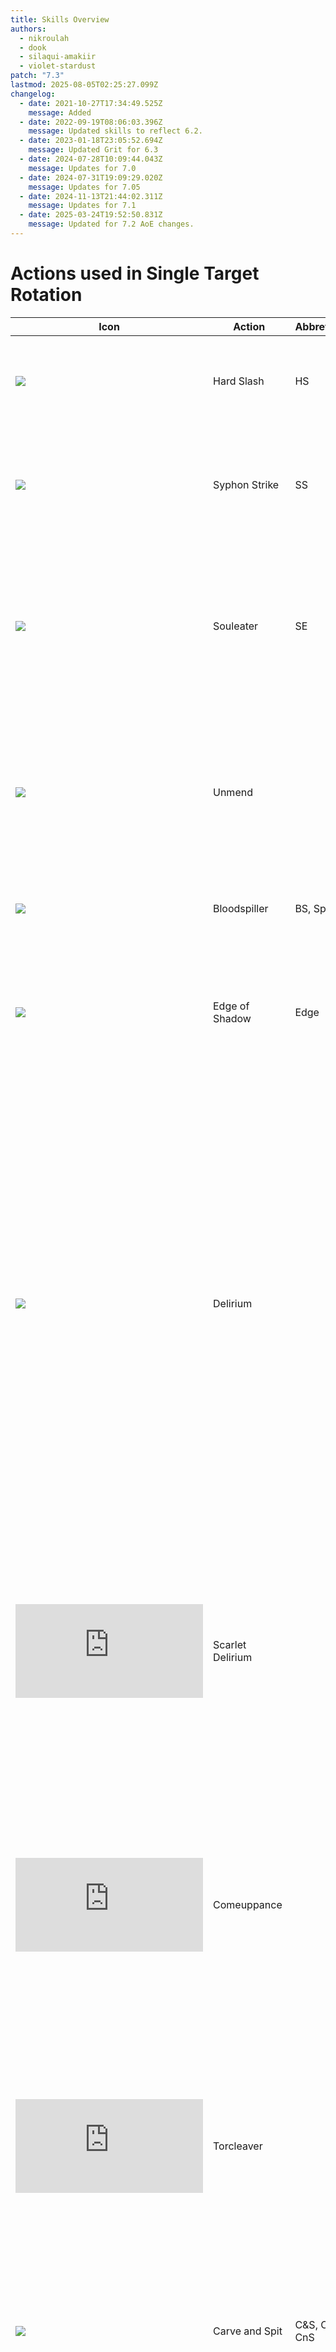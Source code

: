 ```yaml
---
title: Skills Overview
authors:
  - nikroulah
  - dook
  - silaqui-amakiir
  - violet-stardust
patch: "7.3"
lastmod: 2025-08-05T02:25:27.099Z
changelog:
  - date: 2021-10-27T17:34:49.525Z
    message: Added
  - date: 2022-09-19T08:06:03.396Z
    message: Updated skills to reflect 6.2.
  - date: 2023-01-18T23:05:52.694Z
    message: Updated Grit for 6.3
  - date: 2024-07-28T10:09:44.043Z
    message: Updates for 7.0
  - date: 2024-07-31T19:09:29.020Z
    message: Updates for 7.05
  - date: 2024-11-13T21:44:02.311Z
    message: Updates for 7.1
  - date: 2025-03-24T19:52:50.831Z
    message: Updated for 7.2 AoE changes.
---
```

# Actions used in Single Target Rotation

| Icon                                                                              | Action            | Abbreviation  | Level | Type        | Recast      | Description                                                                                                                                                                                                                                                                                                                                                                                                                                                                                                                                                                                                                                                                                                                                                                                            |
| --------------------------------------------------------------------------------- | ----------------- | ------------- | ----- | ----------- | ----------- | ------------------------------------------------------------------------------------------------------------------------------------------------------------------------------------------------------------------------------------------------------------------------------------------------------------------------------------------------------------------------------------------------------------------------------------------------------------------------------------------------------------------------------------------------------------------------------------------------------------------------------------------------------------------------------------------------------------------------------------------------------------------------------------------------------ |
| ![](https://xivapi.com/i/003000/003051_hr1.png)                                   | Hard Slash        | HS            | 1     | Weaponskill | 2.5 seconds | The first action in your main combo. Delivers an attack with a potency of 300.                                                                                                                                                                                                                                                                                                                                                                                                                                                                                                                                                                                                                                                                                                                         |
| ![](https://xivapi.com/i/003000/003054_hr1.png)                                   | Syphon Strike     | SS            | 2     | Weaponskill | 2.5 seconds | The second action in your main combo. Delivers an attack with a combo potency of 380. Restores 600 MP.                                                                                                                                                                                                                                                                                                                                                                                                                                                                                                                                                                                                                                                                                                 |
| ![](https://xivapi.com/i/003000/003055_hr1.png)                                   | Souleater         | SE            | 26    | Weaponskill | 2.5 seconds | The final action in your main combo. Delivers an attack with a combo potency of 480. Restores the users HP by a cure potency of 300. Generates 20 Blood Gauge.                                                                                                                                                                                                                                                                                                                                                                                                                                                                                                                                                                                                                                         |
| ![](https://xivapi.com/i/003000/003062_hr1.png)                                   | Unmend            |               | 15    | Spell       | 2.5 seconds | Deals unaspected damage to the target for 150 potency (counts as 750 potency for enmity purposes). Reduces the timer of Shadowstride by 5 seconds.                                                                                                                                                                                                                                                                                                                                                                                                                                                                                                                                                                                                                                                     |
| ![](https://xivapi.com/i/003000/003080_hr1.png)                                   | Bloodspiller      | BS, Spiller    | 62    | Weaponskill | 2.5 seconds | Delivers an attack with a potency of 600. Costs 50 Blood Gauge.                                                                                                                                                                                                                                                                                                                                                                                                                                                                                                                                                                                                                                                                                                                                        |
| ![](https://xivapi.com/i/003000/003086_hr1.png)                                   | Edge of Shadow    | Edge          | 74    | Ability     | 1 second    | Deals unaspected damage to the target for 460 potency.  Grants 30 seconds of Darkside, increasing damage dealt by 10%. Costs 3000 MP.                                                                                                                                                                                                                                                                                                                                                                                                                                                                                                                                                                                                                                                                  |
| ![](https://xivapi.com/i/003000/003078_hr1.png)                                   | Delirium          |               | 68    | Ability     | 60 seconds  | Grants three stacks of Delirium and Blood Weapon, both of which last for 15 seconds. Each stack of Blood Weapon increases Blood Gauge by 10 and restores 600 MP upon landing a weaponskill or spell. While under the effect of any number of stacks of Delirium, Bloodspiller changes into the Torcleaver combo, and Quietus changes into Impalement, both costing no Blood Gauge, but consuming a stack of Delirium when used.                                                                                                                                                                                                                                                                                                                                                                        |
| ![](https://beta.xivapi.com/api/1/asset/ui/icon/003000/003095_hr1.tex?format=png) | Scarlet Delirium  |               | 62    | Weaponskill | 2.5 seconds | The first action in the Torcleaver combo. Delivers an attack with a potency of 620 and restores 200 MP. Can only be used while under the effect of Delirium. Bloodspiller will change into Scarlet Delirium when under the effect of Delirium.                                                                                                                                                                                                                                                                                                                                                                                                                                                                                                                                                         |
| ![](https://beta.xivapi.com/api/1/asset/ui/icon/003000/003096_hr1.tex?format=png) | Comeuppance       |               | 62    | Weaponskill | 2.5 seconds | The second action in the Torcleaver combo. Delivers an attack with a combo potency of 720 and restores 200 MP. Can only be used while under the effect of Delirium. Scarlet Delirium will change into Comeuppance after being used.                                                                                                                                                                                                                                                                                                                                                                                                                                                                                                                                                                    |
| ![](https://beta.xivapi.com/api/1/asset/ui/icon/003000/003097_hr1.tex?format=png) | Torcleaver        |               | 62    | Weaponskill | 2.5 seconds | The third action in the Torcleaver combo. Delivers an attack with a combo potency of 820 and restores 200 MP. Can only be used while under the effect of Delirium. Comeuppance will change into Torcleaver after being used.                                                                                                                                                                                                                                                                                                                                                                                                                                                                                                                                                                           |
| ![](https://xivapi.com/i/003000/003058_hr1.png)                                   | Carve and Spit    | C&S, CaS, CnS | 60    | Ability     | 60 seconds  | Delivers an attack with a potency of 540. Restores 600 MP and heals for 500 potency worth of healing. Shares a recast timer with Abyssal Drain.                                                                                                                                                                                                                                                                                                                                                                                                                                                                                                                                                                                                                                                        |
| ![](https://xivapi.com/i/003000/003088_hr1.png)                                   | Living Shadow     | LS            | 80    | Ability     | 120 seconds | Summons a simulacrum of your darkside to fight beside you. Living Shadow lasts 20 seconds. After a 6.8 second summoning animation, the simulacrum will execute six actions, going through the following rotation: Abyssal Drain, Shadowstride, Shadowbringer, Edge of Shadow, Bloodspiller, Disesteem. Shadowstride does no damage, Shadowbringer deals 570 potency of damage, Disesteem deals 620 potency worth of damage, and all remaining attacks deal 420 potency worth of damage, for a total of 2450 potency. AoE actions (Abyssal Drain, Shadowbringer, Disesteem) also deal damage in an AoE when executed by the simulacrum, with Shadowbringer and Disesteem doing 25% reduced damage on targets beyond the first. Also grants Scorn, lasting 30 seconds and enabling Disesteem to be used. |
| ![](https://beta.xivapi.com/api/1/asset/ui/icon/003000/003099_hr1.tex?format=png) | Disesteem         |               | 62    | Weaponskill | 2.5 seconds | Deals physical damage ot all enemies in a straight line in front of you with a potency of 1000 for the first enemy and 25% less for all remaining enemies. Can only be executed while Scorn is active, and removes Scorn upon execution.                                                                                                                                                                                                                                                                                                                                                                                                                                                                                                                                                               |
| ![](https://xivapi.com/i/003000/003066_hr1.png)                                   | Salted Earth      | SE, Salted       | 52    | Ability     | 90 seconds  | Places a ground targeted AoE dealing 50 potency per tick. Lasts 15 seconds. One tick is applied immediately when the ability is placed, and then 5 more ticks happen at 3 second intervals, starting at an unpredictable time within the first 3 seconds of placement.                                                                                                                                                                                                                                                                                                                                                                                                                                                                                                                                 |
| ![](https://xivapi.com/i/003000/003090_hr1.png)                                   | Salt and Darkness |               | 86    | Ability     | 20 seconds  | Deals unaspected damage with a potency of 500 to the first target standing in Salted Earth, and 25% less damage to all remaining enemies.                                                                                                                                                                                                                                                                                                                                                                                                                                                                                                                                                                                                                                                              |
| ![](https://xivapi.com/i/003000/003091_hr1.png)                                   | Shadowbringer     |               | 90    | Ability     | 60 seconds  | Deals unaspected damage to the initial target for 600 potency, and 25% less to all remaining enemies in a straight line before the user. Can hold up to two charges.                                                                                                                                                                                                                                                                                                                                                                                                                                                                                                                                                                                                                                   |

# Multi-Target Actions

| Icon                                                                              | Action          | Abbreviation | Level | Type        | Recast      | Description                                                                                                                                                                                                   |
| --------------------------------------------------------------------------------- | --------------- | ------------ | ----- | ----------- | ----------- | ------------------------------------------------------------------------------------------------------------------------------------------------------------------------------------------------------------- |
| ![](https://xivapi.com/i/003000/003063_hr1.png)                                   | Unleash         |              | 6     | Spell       | 2.5 seconds | Deals unaspected damage with a potency of 120 to all nearby enemies, and generates increased enmity.                                                                                                          |
| ![](https://xivapi.com/i/003000/003084_hr1.png)                                   | Stalwart Soul   |              | 72    | Spell       | 2.5 seconds | Deals unaspected damage with a combo potency of 160 to all nearby enemies, and generates increased enmity. Restores 600 MP. Increases Blood Gauge by 20.                                                      |
| ![](https://xivapi.com/i/003000/003079_hr1.png)                                   | Quietus         |              | 64    | Weaponskill | 2.5 seconds | Delivers an attack with a potency of 240 to all nearby enemies. Costs 50 Blood Gauge.                                                                                                                         |
| ![](https://beta.xivapi.com/api/1/asset/ui/icon/003000/003097_hr1.tex?format=png) | Impalement      |              | 62    | Weaponskill | 2.5 seconds | Delivers an attack with a potency of 300 to all nearby enemies. Restores 500 MP. Can only be used while under the effect of Delirium. Quietus will change into Impalement while under the effect of Delirium. |
| ![](https://xivapi.com/i/003000/003085_hr1.png)                                   | Flood of Shadow | Flood        | 74    | Ability     | 1 second    | Deals unaspected damage to the target for 160 potency in a straight line before you. Grants 30 seconds of Darkside, increasing damage dealt by 10%. Costs 3000 MP.                                            |
| ![](https://xivapi.com/i/003000/003064_hr1.png)                                   | Abyssal Drain   | AD           | 56    | Ability     | 60 seconds  | Deals aspected damage for 240 potency to the target and all surrounding enemies. Restores 600 MP and heals for 500 potency worth of healing. Shares a recast timer with Carve and Spit.                       |

# Mitigative Actions

| Icon                                                                              | Action             | Abbreviation | Level | Type    | Recast      | Description                                                                                                                                                                                                                                                                                                                                                                                                                                                                                                                                                                                                                                                                                          |
| --------------------------------------------------------------------------------- | ------------------ | ------------ | ----- | ------- | ----------- | ---------------------------------------------------------------------------------------------------------------------------------------------------------------------------------------------------------------------------------------------------------------------------------------------------------------------------------------------------------------------------------------------------------------------------------------------------------------------------------------------------------------------------------------------------------------------------------------------------------------------------------------------------------------------------------------------------- |
| ![](https://xivapi.com/i/000000/000801_hr1.png)                                   | Rampart            | Ramp         | 8     | Ability | 90 seconds  | Reduces damage taken by 20% and increases healing received by 15% for 20 seconds.                                                                                                                                                                                                                                                                                                                                                                                                                                                                                                                                                                                                                    |
| ![](https://xivapi.com/i/000000/000806_hr1.png)                                   | Reprisal           | Rep          | 22    | Ability | 60 seconds  | Reduces all damage dealt by nearby enemies by 10% for 15 seconds.                                                                                                                                                                                                                                                                                                                                                                                                                                                                                                                                                                                                                                    |
| ![](https://xivapi.com/i/000000/000822_hr1.png)                                   | Arm's Length       | AL           | 32    | Ability | 120 seconds | Applies a buff that nullifies most draw-in and knockback effects, lasting six seconds. When enemies strike you while this buff is active, they receive a 20% slow debuff for 15s.                                                                                                                                                                                                                                                                                                                                                                                                                                                                                                                    |
| ![](https://beta.xivapi.com/api/1/asset/ui/icon/003000/003094_hr1.tex?format=png) | Shadowed Vigil     | SV, Vigil    | 38    | Ability | 120 seconds | Reduces damage taken by 40% for 15 seconds. Also applies Vigilant, which lasts for 20 seconds and heals for 1200 potency when expiring or when your HP drops below 50%, whichever happens first.                                                                                                                                                                                                                                                                                                                                                                                                                                                                                                     |
| ![](https://xivapi.com/i/003000/003076_hr1.png)                                   | Dark Mind          | DM           | 45    | Ability | 60 seconds  | Reduces magic damage taken by 20% and physical damage taken by 10% for ten seconds.                                                                                                                                                                                                                                                                                                                                                                                                                                                                                                                                                                                                                  |
| ![](https://xivapi.com/i/003000/003077_hr1.png)                                   | Living Dead        | LD           | 50    | Ability | 300 seconds | Grants the effect of Living Dead for 10 seconds.  If HP drops to 0 while active, status will change to Walking Dead, with a duration of ten seconds. While under the effect of Walking Dead, most attacks will not drop your HP below 1, and you will heal for 1500 potency per target hit with weaponskills or spells. If you are healed for an amount equal to 100% of your maximum HP, Walking Dead is replaced with the Undead Rebirth buff, retaining its duration. Undead Rebirth prevents most attacks from dropping your HP below 1, but does not have the healing effect of Walking Dead. If the Walking Dead debuff expires without being converted into Undead Rebirth, you will be KO'd. |
| ![](https://xivapi.com/i/003000/003087_hr1.png)                                   | Dark Missionary    |              | 66    | Ability | 90 seconds  | Reduces magic damage taken by self and nearby party members by 10%, and physical damage taken by self and nearby party members by 5% for 15 seconds.                                                                                                                                                                                                                                                                                                                                                                                                                                                                                                                                                 |
| ![](https://xivapi.com/i/003000/003081_hr1.png)                                   | The Blackest Night | TBN          | 70    | Ability | 15 seconds  | Places a shield on the target totaling 25% of their HP.  If shield is broken, grants the user Dark Arts which allows one free use of Edge of Shadow or Flood of Shadow. Costs 3000 MP.                                                                                                                                                                                                                                                                                                                                                                                                                                                                                                               |
| ![](https://xivapi.com/i/003000/003089_hr1.png)                                   | Oblation           |              | 82    | Ability | 60 seconds  | Reduces damage taken by self or party member by 10% for ten seconds. Can hold up to two stacks.                                                                                                                                                                                                                                                                                                                                                                                                                                                                                                                                                                                                      |

# Utility Actions

| Icon                                                                              | Action       | Abbreviation | Level | Type    | Recast      | Description                                                                               |
| --------------------------------------------------------------------------------- | ------------ | ------------ | ----- | ------- | ----------- | ----------------------------------------------------------------------------------------- |
| ![](https://xivapi.com/i/003000/003070_hr1.png)                                   | Grit         |              | 10    | Ability | 2 seconds   | Dark Knight's tank stance. Significantly increases (by a factor of 10) enmity generation. |
| ![](https://xivapi.com/i/000000/000802_hr1.png)                                   | Low Blow     |              | 12    | Ability | 25 seconds  | Stuns the target for five seconds.                                                        |
| ![](https://xivapi.com/i/000000/000803_hr1.png)                                   | Provoke      | Voke         | 15    | Ability | 30 seconds  | Places yourself at the top of the target's enmity list, while gaining additional enmity.  |
| ![](https://xivapi.com/i/000000/000808_hr1.png)                                   | Interject    |              | 18    | Ability | 30 seconds  | Effectively a silence. Interrupts certain enemy actions.                                  |
| ![](https://xivapi.com/i/000000/000810_hr1.png)                                   | Shirk        |              | 48    | Ability | 120 seconds | Diverts 25% of enmity onto the target party member.                                       |
| ![](https://beta.xivapi.com/api/1/asset/ui/icon/003000/003093_hr1.tex?format=png) | Shadowstride |              | 54    | Ability | 30 seconds  | Dark Knight's dash, also generates enmity on the target. Can hold up to two charges.      |
